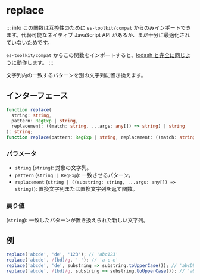 # replace

::: info
この関数は互換性のために `es-toolkit/compat` からのみインポートできます。代替可能なネイティブ JavaScript API があるか、まだ十分に最適化されていないためです。

`es-toolkit/compat` からこの関数をインポートすると、[lodash と完全に同じように動作](../../../compatibility.md)します。
:::

文字列内の一致するパターンを別の文字列に置き換えます。

## インターフェース

```typescript
function replace(
  string: string,
  pattern: RegExp | string,
  replacement: ((match: string, ...args: any[]) => string) | string
): string;
function replace(pattern: RegExp | string, replacement: ((match: string, ...args: any[]) => string) | string): string;
```

### パラメータ

- `string` (`string`): 対象の文字列。
- `pattern` (`string | RegExp`): 一致させるパターン。
- `replacement` (`string | ((substring: string, ...args: any[]) => string)`): 置換文字列または置換文字列を返す関数。

### 戻り値

(`string`): 一致したパターンが置き換えられた新しい文字列。

## 例

```typescript
replace('abcde', 'de', '123'); // 'abc123'
replace('abcde', /[bd]/g, '-'); // 'a-c-e'
replace('abcde', 'de', substring => substring.toUpperCase()); // 'abcDE'
replace('abcde', /[bd]/g, substring => substring.toUpperCase()); // 'aBcDe'
```
